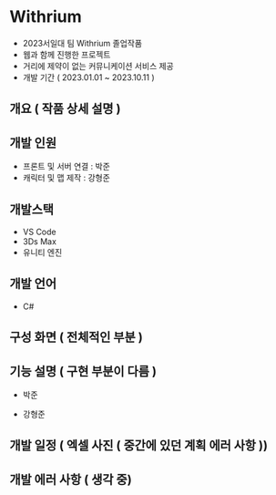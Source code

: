# Withrium

  - 2023서일대 팀 Withrium 졸업작품
  - 웹과 함께 진행한 프로젝트
  - 거리에 제약이 없는 커뮤니케이션 서비스 제공
  - 개발 기간 ( 2023.01.01 ~ 2023.10.11 )

## 개요 ( 작품 상세 설명 )

## 개발 인원 

  - 프론트 및 서버 연결 : 박준 
  - 캐릭터 및 맵 제작 : 강형준

## 개발스택 

  - VS Code 
  - 3Ds Max
  - 유니티 엔진

## 개발 언어 

  - C#

## 구성 화면 ( 전체적인 부분 ) 

## 기능 설명 ( 구현 부분이 다름 ) 

  - 박준

  - 강형준

## 개발 일정 ( 엑셀 사진 ( 중간에 있던 계획 에러 사항 )) 

## 개발 에러 사항 ( 생각 중)
